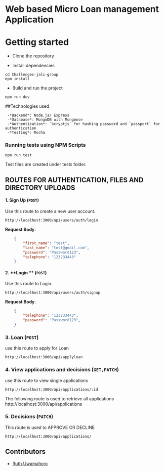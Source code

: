 # Web based Micro Loan management Application


# Getting started
- Clone the repository

- Install dependencies
```
cd Challenges-jali-group
npm install
```
- Build and run the project
```
npm run dev
```

##Technologies used
   ```
    -*Backend*: Node.js/ Express
    -*Database*: MongoDB with Mongoose
    -*Authentication*: `bcryptjs` for hashing password and `passport` for authentication
    -*Testing*: Mocha
  ```

### Running tests using NPM Scripts
````
npm run test

````
Test files are created under tests folder.



## ROUTES FOR AUTHENTICATION, FILES AND DIRECTORY UPLOADS

#### 1. **Sign Up** (`POST`)
Use this route to create a new user account.
    
    http://localhost:3000/api/users/auth/login 
    
**Request Body**:  
```json
    {   
        "first_name": "test",
        "last_name": "test@gmail.com",
        "password": "Password123",
        "telephone": "123233443"
    }
```


#### 2. **Login ** (`POST`)
Use this route to Login.
    
    http://localhost:3000/api/users/auth/signup 
    
**Request Body**:  
```json
    {   
        "telephone": "123233443",
        "password": "Password123",
    }
```

### 3. **Loan** (`POST`)
use this route to apply for Loan
    
    http://localhost:3000/api/applyloan 

### 4. **View applications and decisions** (`GET,PATCH`)
use this route to view single applications
    
    http://localhost:3000/api/applications/:id

The following route is used to retrieve all applications
    http://localhost:3000/api/applications


### 5. **Decisions** (`PATCH`)
This route is used to APPROVE OR DECLINE

    http://localhost:3000/api/applications/

## Contributors
   - [Ruth Uwamahoro](https://github.com/Ruthuwamahoro)
